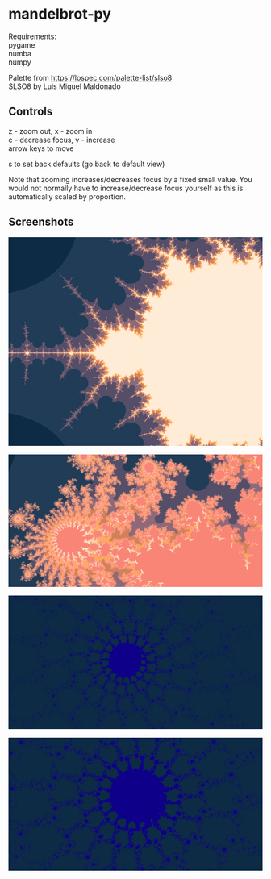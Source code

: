 # mandelbrot-py

Requirements:  
pygame  
numba  
numpy  

Palette from https://lospec.com/palette-list/slso8  
SLSO8 by Luis Miguel Maldonado

## Controls

z - zoom out, x - zoom in  
c - decrease focus, v - increase  
arrow keys to move

s to set back defaults (go back to default view)

Note that zooming increases/decreases focus by a fixed small value. You would not normally have to increase/decrease focus yourself as this is automatically scaled by proportion.

## Screenshots

![scrnshot.png](screenshots/scrnshot.png)

![scrnshot2.png](screenshots/scrnshot2.png)

![scrnshot3.png](screenshots/scrnshot3.png)

![scrnshot4.png](screenshots/scrnshot4.png)
